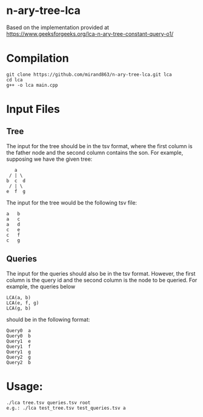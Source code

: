 # n-ary-tree-lca
Based on the implementation provided at https://www.geeksforgeeks.org/lca-n-ary-tree-constant-query-o1/

# Compilation
```
git clone https://github.com/mirand863/n-ary-tree-lca.git lca
cd lca
g++ -o lca main.cpp
```

# Input Files
## Tree
The input for the tree should be in the tsv format, where the first column is the father node and the second column contains the son. For example, supposing we have the given tree:
```
   a
 / | \
b  c  d
 / | \
e  f  g
```
The input for the tree would be the following tsv file:
```
a   b
a   c
a   d
c   e
c   f
c   g
```
## Queries
The input for the queries should also be in the tsv format. However, the first column is the query id and the second column is the node to be queried. For example, the queries below
```
LCA(a, b)
LCA(e, f, g)
LCA(g, b)
```
should be in the following format:
```
Query0	a
Query0	b
Query1	e
Query1	f
Query1	g
Query2	g
Query2	b
```
# Usage:
```
./lca tree.tsv queries.tsv root
e.g.: ./lca test_tree.tsv test_queries.tsv a
```
